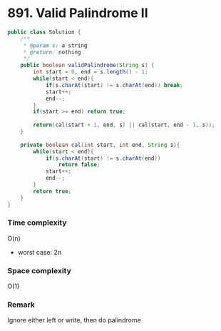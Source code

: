 # 891. Valid Palindrome II
```java
public class Solution {
    /**
     * @param s: a string
     * @return: nothing
     */
    public boolean validPalindrome(String s) {
        int start = 0, end = s.length() - 1;
        while(start < end){
            if(s.charAt(start) != s.charAt(end)) break;
            start++;
            end--;
        }
        if(start >= end) return true;
        
        return(cal(start + 1, end, s) || cal(start, end - 1, s));
    }
    
    private boolean cal(int start, int end, String s){
        while(start < end){
            if(s.charAt(start) != s.charAt(end))
                return false;
            start++;
            end--;
        }
        return true;
    }
}
```

### Time complexity
O(n)
* worst case: 2n
### Space complexity
O(1)
### Remark
Ignore either left or write, then do palindrome

